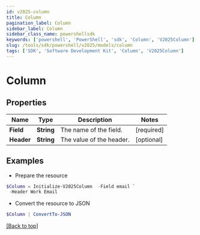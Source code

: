 ```yaml
---
id: v2025-column
title: Column
pagination_label: Column
sidebar_label: Column
sidebar_class_name: powershellsdk
keywords: ['powershell', 'PowerShell', 'sdk', 'Column', 'V2025Column']
slug: /tools/sdk/powershell/v2025/models/column
tags: ['SDK', 'Software Development Kit', 'Column', 'V2025Column']
---
```


# Column

## Properties

| Name       | Type       | Description              | Notes      |
| ---------- | ---------- | ------------------------ | ---------- |
| **Field**  | **String** | The name of the field.   | [required] |
| **Header** | **String** | The value of the header. | [optional] |

## Examples

- Prepare the resource

```powershell
$Column = Initialize-V2025Column  -Field email `
 -Header Work Email
```

- Convert the resource to JSON

```powershell
$Column | ConvertTo-JSON
```

[[Back to top]](#)
